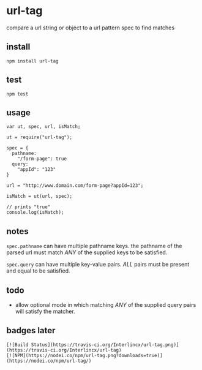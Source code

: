 # url-tag

compare a url string or object to a url pattern spec to find matches

## install

    npm install url-tag

## test

    npm test

## usage
    var ut, spec, url, isMatch;

    ut = require("url-tag");

    spec = {
      pathname: 
        "/form-page": true
      query:
        "appId": "123"
    }

    url = "http://www.domain.com/form-page?appId=123";
    
    isMatch = ut(url, spec);

    // prints "true"
    console.log(isMatch);

## notes
  
`spec.pathname` can have multiple pathname keys. the pathname of the parsed url must match _ANY_ of the supplied keys to be satisfied.

`spec.query` can have multiple key-value pairs. _ALL_ pairs must be present and equal to be satisfied.

## todo

- allow optional mode in which matching _ANY_ of the supplied query pairs will satisfy the matcher.

## badges later

    [![Build Status](https://travis-ci.org/Interlincx/url-tag.png)](https://travis-ci.org/Interlincx/url-tag)  
    [![NPM](https://nodei.co/npm/url-tag.png?downloads=true)](https://nodei.co/npm/url-tag/)
